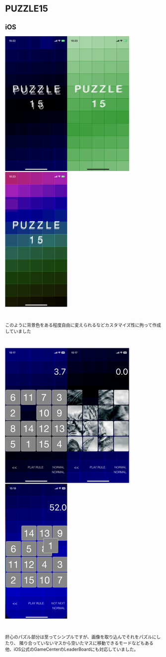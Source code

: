 # PUZZLE15
## iOS
<img src="1.png" width="200"><img src="2.png" width="200"><img src="3.png" width="200">

<br>

このように背景色をある程度自由に変えられるなどカスタマイズ性に拘って作成していました

<br>

<img src="4.png" width="200"><img src="5.png" width="200"><img src="6.png" width="200">

<br>

肝心のパズル部分は至ってシンプルですが、画像を取り込んでそれをパズルにしたり、
隣り合っていないマスから空いたマスに移動できるモードなどもある他、iOS公式のGameCenterのLeaderBoardにも対応していました。